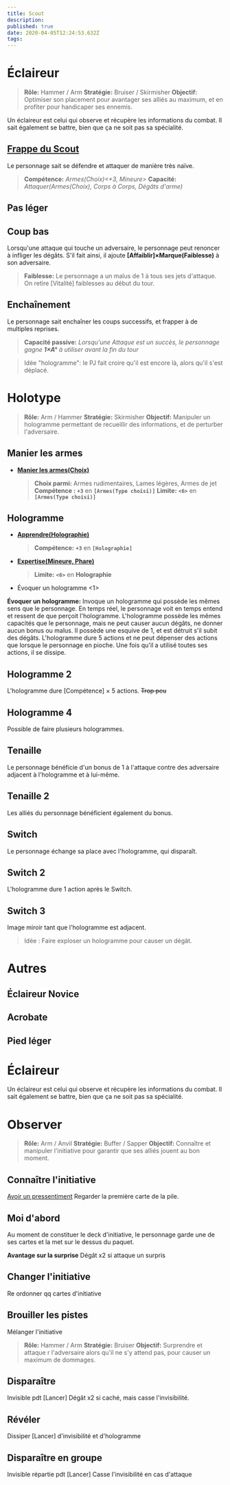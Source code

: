 ```yaml
---
title: Scout
description: 
published: true
date: 2020-04-05T12:24:53.632Z
tags: 
---
```


# Éclaireur
> **Rôle:** Hammer / Arm
> **Stratégie:** Bruiser / Skirmisher
> **Objectif:** Optimiser son placement pour avantager ses alliés au maximum, et en profiter pour handicaper ses ennemis. 

Un éclaireur est celui qui observe et récupère les informations du combat. Il sait également se battre, bien que ça ne soit pas sa spécialité. 

## [Frappe du Scout](https://trello.com/c/e8DPYZtO) 

Le personnage sait se défendre et attaquer de manière très naïve. 

> **Compétence:** _Armes(Choix)<+3, Mineure>_
> **Capacité:** _Attaquer(Armes(Choix), Corps à Corps, Dégâts d'arme)_

## Pas léger

## Coup bas

Lorsqu'une attaque qui touche un adversaire, le personnage peut renoncer à infliger les dégâts. 
S'il fait ainsi, il ajoute **[Affaiblir]×Marque(Faiblesse)** à son adversaire. 

> **Faiblesse:**
Le personnage a un malus de 1 à tous ses jets d'attaque.
On retire [Vitalité] faiblesses au début du tour. 

## Enchaînement

Le personnage sait enchaîner les coups successifs, et frapper à de multiples reprises. 

> **Capacité passive:** _Lorsqu'une Attaque est un succès, le personnage gagne **1×A°** à utiliser avant la fin du tour_

> Idée "hologramme": le PJ fait croire qu'il est encore là, alors qu'il s'est déplacé.

# Holotype
> **Rôle:** Arm / Hammer
> **Stratégie:** Skirmisher
> **Objectif:** Manipuler un hologramme permettant de recueillir des informations, et de perturber l'adversaire. 

## Manier les armes

* **[Manier les armes(Choix)](https://trello.com/c/8vrAmkjp/121-manier-les-armes-type-darme)**
    > **Choix parmi:**
Armes rudimentaires, Lames légères, Armes de jet
   > **Compétence :**
**`+3`** en **`[Armes(Type choisi)]`**
    > **Limite:**
**`<6>`** en **`[Armes(Type choisi)]`**


## Hologramme

* **[Apprendre(Holographie)](https://trello.com/c/okzDUbWA)**
   > **Compétence:**
**`+3`** en **`[Holographie]`**
* **[Expertise(Mineure, Phare)](https://trello.com/c/0EKOzT2h)**
    > **Limite:**
**`<6>`** en **Holographie**
* Évoquer un hologramme <1>

**Évoquer un hologramme:**
Invoque un hologramme qui possède les mêmes sens que le personnage. En temps réel, le personnage voit en temps entend et ressent de que perçoit l'hologramme.
L'hologramme possède les mêmes capacités que le personnage, mais ne peut causer aucun dégâts, ne donner aucun bonus ou malus.
Il possède une esquive de 1, et est détruit s'il subit des dégâts. 
L'hologramme dure 5 actions et ne peut dépenser des actions que lorsque le personnage en pioche. Une fois qu'il a utilisé toutes ses actions, il se dissipe.

## Hologramme 2
L'hologramme dure [Compétence] × 5 actions. ~~Trop peu~~

## Hologramme 4
Possible de faire plusieurs hologrammes. 

## Tenaille
Le personnage bénéficie d'un bonus de 1 à l'attaque contre des adversaire adjacent à l'hologramme et à lui-même.

## Tenaille 2
Les alliés du personnage bénéficient également du bonus. 

## Switch
Le personnage échange sa place avec l'hologramme, qui disparaît.

## Switch 2
L'hologramme dure 1 action après le Switch.

## Switch 3
Image miroir tant que l'hologramme est adjacent.

> Idée :
Faire exploser un hologramme pour causer un dégât. 

# Autres

## Éclaireur Novice

## Acrobate

## Pied léger

# Éclaireur

Un éclaireur est celui qui observe et récupère les informations du combat. Il sait également se battre, bien que ça ne soit pas sa spécialité. 


# Observer
> **Rôle:** Arm / Anvil
> **Stratégie:** Buffer / Sapper
> **Objectif:** Connaître et manipuler l'initiative pour garantir que ses alliés jouent au bon moment. 

## Connaître l'initiative

[Avoir un pressentiment](https://trello.com/c/vCk355jF) 
Regarder la première carte de la pile. 

## Moi d'abord
Au moment de constituer le deck d'initiative, le personnage garde une de ses cartes et la met sur le dessus du paquet.

**Avantage sur la surprise**
Dégât x2 si attaque un surpris

## Changer l'initiative
Re ordonner qq cartes d'initiative

## Brouiller les pistes
Mélanger l'initiative

> **Rôle:** Hammer / Arm
> **Stratégie:** Bruiser
> **Objectif:** Surprendre et attaque r l'adversaire alors qu'il ne s'y attend pas, pour causer un maximum de dommages. 

## Disparaître
Invisible pdt [Lancer]
Dégât x2 si caché, mais casse l'invisibilité. 

## Révéler
Dissiper [Lancer] d'invisibilité et d'hologramme

## Disparaître en groupe
Invisible répartie pdt [Lancer]
Casse l'invisibilité en cas d'attaque